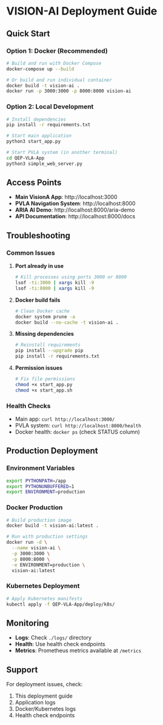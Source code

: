 # VISION-AI Deployment Guide

## Quick Start

### Option 1: Docker (Recommended)
```bash
# Build and run with Docker Compose
docker-compose up --build

# Or build and run individual container
docker build -t vision-ai .
docker run -p 3000:3000 -p 8000:8000 vision-ai
```

### Option 2: Local Development
```bash
# Install dependencies
pip install -r requirements.txt

# Start main application
python3 start_app.py

# Start PVLA system (in another terminal)
cd QEP-VLA-App
python3 simple_web_server.py
```

## Access Points

- **Main VisionA App**: http://localhost:3000
- **PVLA Navigation System**: http://localhost:8000
- **ARIA AI Demo**: http://localhost:8000/aria-demo
- **API Documentation**: http://localhost:8000/docs

## Troubleshooting

### Common Issues

1. **Port already in use**
   ```bash
   # Kill processes using ports 3000 or 8000
   lsof -ti:3000 | xargs kill -9
   lsof -ti:8000 | xargs kill -9
   ```

2. **Docker build fails**
   ```bash
   # Clean Docker cache
   docker system prune -a
   docker build --no-cache -t vision-ai .
   ```

3. **Missing dependencies**
   ```bash
   # Reinstall requirements
   pip install --upgrade pip
   pip install -r requirements.txt
   ```

4. **Permission issues**
   ```bash
   # Fix file permissions
   chmod +x start_app.py
   chmod +x start_app.sh
   ```

### Health Checks

- Main app: `curl http://localhost:3000/`
- PVLA system: `curl http://localhost:8000/health`
- Docker health: `docker ps` (check STATUS column)

## Production Deployment

### Environment Variables
```bash
export PYTHONPATH=/app
export PYTHONUNBUFFERED=1
export ENVIRONMENT=production
```

### Docker Production
```bash
# Build production image
docker build -t vision-ai:latest .

# Run with production settings
docker run -d \
  --name vision-ai \
  -p 3000:3000 \
  -p 8000:8000 \
  -e ENVIRONMENT=production \
  vision-ai:latest
```

### Kubernetes Deployment
```bash
# Apply Kubernetes manifests
kubectl apply -f QEP-VLA-App/deploy/k8s/
```

## Monitoring

- **Logs**: Check `./logs/` directory
- **Health**: Use health check endpoints
- **Metrics**: Prometheus metrics available at `/metrics`

## Support

For deployment issues, check:
1. This deployment guide
2. Application logs
3. Docker/Kubernetes logs
4. Health check endpoints
